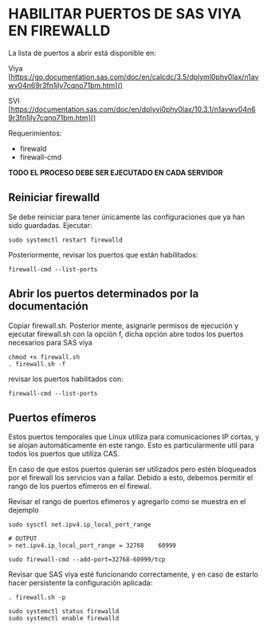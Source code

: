 # HABILITAR PUERTOS DE SAS VIYA EN FIREWALLD

La lista de puertos a abrir está disponible en:

Viya
[https://go.documentation.sas.com/doc/en/calcdc/3.5/dplyml0phy0lax/n1avwv04n69r3fn1jly7cqno71bm.htm]()

SVI
[https://documentation.sas.com/doc/en/dplyvi0phy0lax/10.3.1/n1avwv04n69r3fn1jly7cqno71bm.htm]()

Requerimientos:

- firewald
- firewall-cmd

**TODO EL PROCESO DEBE SER EJECUTADO EN CADA SERVIDOR**

## Reiniciar firewalld


Se debe reiniciar para tener únicamente las configuraciones que ya han sido guardadas. Ejecutar:

```
sudo systemctl restart firewalld
```

Posteriormente, revisar los puertos que están habilitados:

```
firewall-cmd --list-ports
```

## Abrir los puertos determinados por la documentación

Copiar firewall.sh. Posterior mente, asignarle permisos de ejecución y ejecutar firewall.sh con la opción f, dicha opción abre todos los puertos necesarios para SAS viya 

```
chmod +x firewall.sh
. firewall.sh -f
```

revisar los puertos habilitados con:

```
firewall-cmd --list-ports
```

## Puertos efímeros

Estos puertos temporales que Linux utiliza para comunicaciones IP cortas, y se alojan automáticamente en este rango. Esto es particularmente util para todos los puertos que utiliza CAS.

En caso de que estos puertos quieran ser utilizados pero estén bloqueados por el firewall los servicios van a fallar. Debido a esto, debemos permitir el rango de los puertos efímeros en el firewal. 


Revisar el rango de puertos efímeros y agregarlo como se muestra en el dejemplo

```
sudo sysctl net.ipv4.ip_local_port_range

# OUTPUT
> net.ipv4.ip_local_port_range = 32768    60999

sudo firewall-cmd --add-port=32768-60999/tcp
```

Revisar que SAS viya esté funcionando correctamente, y en caso de estarlo hacer persistente la configuración aplicada:

```
. firewall.sh -p
```

```
sudo systemctl status firewalld
sudo systemctl enable firewalld
```


